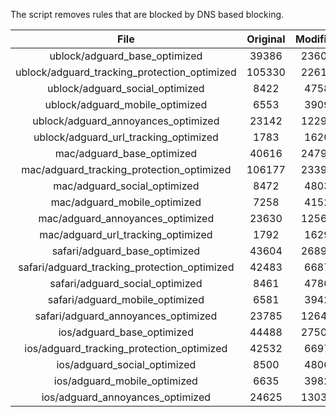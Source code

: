 The script removes rules that are blocked by DNS based blocking.


| File | Original | Modified |
|:----:|:-----:|:-----:|
| ublock/adguard_base_optimized | 39386 | 23600 |
| ublock/adguard_tracking_protection_optimized | 105330 | 22616 |
| ublock/adguard_social_optimized | 8422 | 4758 |
| ublock/adguard_mobile_optimized | 6553 | 3909 |
| ublock/adguard_annoyances_optimized | 23142 | 12298 |
| ublock/adguard_url_tracking_optimized | 1783 | 1620 |
| mac/adguard_base_optimized | 40616 | 24796 |
| mac/adguard_tracking_protection_optimized | 106177 | 23392 |
| mac/adguard_social_optimized | 8472 | 4803 |
| mac/adguard_mobile_optimized | 7258 | 4152 |
| mac/adguard_annoyances_optimized | 23630 | 12560 |
| mac/adguard_url_tracking_optimized | 1792 | 1629 |
| safari/adguard_base_optimized | 43604 | 26890 |
| safari/adguard_tracking_protection_optimized | 42483 | 6687 |
| safari/adguard_social_optimized | 8461 | 4786 |
| safari/adguard_mobile_optimized | 6581 | 3942 |
| safari/adguard_annoyances_optimized | 23785 | 12645 |
| ios/adguard_base_optimized | 44488 | 27508 |
| ios/adguard_tracking_protection_optimized | 42532 | 6697 |
| ios/adguard_social_optimized | 8500 | 4806 |
| ios/adguard_mobile_optimized | 6635 | 3982 |
| ios/adguard_annoyances_optimized | 24625 | 13035 |